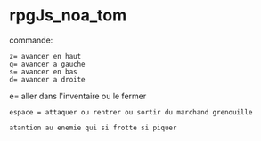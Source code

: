 # rpgJs_noa_tom


commande:
```
z= avancer en haut
q= avancer a gauche
s= avancer en bas
d= avancer a droite
```
e= aller dans l'inventaire ou le fermer
```
espace = attaquer ou rentrer ou sortir du marchand grenouille

atantion au enemie qui si frotte si piquer
```             
```
```